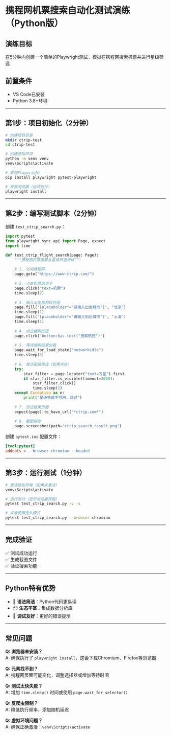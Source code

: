 # 携程网机票搜索自动化测试演练（Python版）

## 演练目标
在5分钟内创建一个简单的Playwright测试，模拟在携程网搜索机票并进行星级筛选

## 前置条件
- VS Code已安装
- Python 3.8+环境

---

## 第1步：项目初始化（2分钟）

```bash
# 创建项目目录
mkdir ctrip-test
cd ctrip-test

# 创建虚拟环境
python -m venv venv
venv\Scripts\activate

# 安装Playwright
pip install playwright pytest-playwright

# 安装浏览器（必须执行）
playwright install
```

---

## 第2步：编写测试脚本（2分钟）

创建 `test_ctrip_search.py`：

```python
import pytest
from playwright.sync_api import Page, expect
import time

def test_ctrip_flight_search(page: Page):
    """携程网机票搜索与星级筛选测试"""
    
    # 1. 访问携程网
    page.goto("https://www.ctrip.com/")
    
    # 2. 点击机票选项卡
    page.click("text=机票")
    time.sleep(2)
    
    # 3. 输入出发地和目的地
    page.fill('[placeholder*="请输入出发城市"]', "北京")
    time.sleep(1)
    page.fill('[placeholder*="请输入到达城市"]', "上海")
    time.sleep(1)
    
    # 4. 点击搜索按钮
    page.click('button:has-text("搜索航班")')
    
    # 5. 等待搜索结果加载
    page.wait_for_load_state("networkidle")
    time.sleep(3)
    
    # 6. 尝试星级筛选（如果存在）
    try:
        star_filter = page.locator("text=五星").first
        if star_filter.is_visible(timeout=3000):
            star_filter.click()
            time.sleep(2)
    except Exception as e:
        print("星级筛选不可用，跳过")
    
    # 7. 验证结果页面
    expect(page).to_have_url("*ctrip.com*")
    
    # 8. 截图保存
    page.screenshot(path="ctrip_search_result.png")
```

创建 `pytest.ini` 配置文件：

```ini
[tool:pytest]
addopts = --browser chromium --headed
```

---

## 第3步：运行测试（1分钟）

```bash
# 激活虚拟环境（如果未激活）
venv\Scripts\activate

# 运行测试（显示浏览器界面）
pytest test_ctrip_search.py -v -s

# 或者使用无头模式
pytest test_ctrip_search.py --browser chromium
```

---

## 完成验证

✅ 测试成功运行  
✅ 生成截图文件  
✅ 验证搜索功能  

---

## Python特有优势

- 🐍 **语法简洁**：Python代码更易读
- 📦 **生态丰富**：集成数据分析库
- 🔧 **调试友好**：更好的错误提示

---

## 常见问题

**Q: 浏览器未安装？**  
A: 确保执行了 `playwright install`，这会下载Chromium、Firefox等浏览器

**Q: 元素找不到？**  
A: 携程网页面可能变化，调整选择器或增加等待时间

**Q: 测试太快失败？**  
A: 增加 `time.sleep()` 时间或使用 `page.wait_for_selector()`

**Q: 反爬虫限制？**  
A: 降低执行频率，添加随机延迟

**Q: 虚拟环境问题？**  
A: 确保正确激活：`venv\Scripts\activate`
